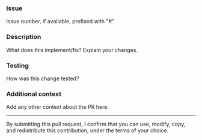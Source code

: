 ### Issue

Issue number, if available, prefixed with "#"

### Description

What does this implement/fix? Explain your changes.

### Testing

How was this change tested?

### Additional context

Add any other context about the PR here.

---

By submitting this pull request, I confirm that you can use, modify, copy, and redistribute this contribution, under the terms of your choice.
